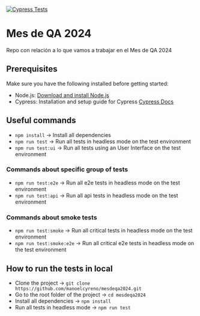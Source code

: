 [![Cypress Tests](https://github.com/manoelcyreno/mesdeqa2024/actions/workflows/main.yml/badge.svg?branch=master)](https://github.com/manoelcyreno/mesdeqa2024/actions/workflows/main.yml)

# Mes de QA 2024
Repo con relación a lo que vamos a trabajar en el Mes de QA 2024

## Prerequisites

Make sure you have the following installed before getting started:

- Node.js: [Download and install Node.js](https://nodejs.org/)
- Cypress: Installation and setup guide for Cypress [Cypress Docs](https://docs.cypress.io/guides/getting-started/installing-cypress.html)

## Useful commands
- `npm install` -> Install all dependencies
- `npm run test` -> Run all tests in headless mode on the test environment
- `npm run test:ui` -> Run all tests using an User Interface on the test environment

### Commands about specific group of tests
- `npm run test:e2e` -> Run all e2e tests in headless mode on the test environment
- `npm run test:api` -> Run all api tests in headless mode on the test environment

### Commands about smoke tests
- `npm run test:smoke` -> Run all critical tests in headless mode on the test environment
- `npm run test:smoke:e2e` -> Run all critical e2e tests in headless mode on the test environment

## How to run the tests in local
- Clone the project -> `git clone https://github.com/manoelcyreno/mesdeqa2024.git`
- Go to the root folder of the project -> `cd mesdeqa2024`
- Install all dependencies -> `npm install`
- Run all tests in headless mode -> `npm run test`
